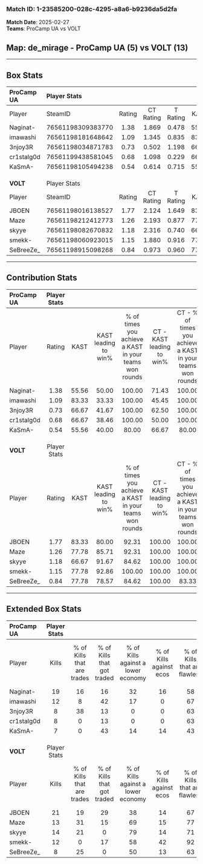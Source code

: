 ### Match ID: 1-23585200-028c-4295-a8a6-b9236da5d2fa  
**Match Date**: 2025-02-27  
**Teams**: ProCamp UA vs VOLT  

## **Map**: de_mirage - ProCamp UA (5) vs VOLT (13)  
---  

## Box Stats  

| **ProCamp UA** | Player Stats      |        |           |          |       |       |       |         |        |      |     |
| :- | :- | :-: | :-: | :-: | :-: | :-: | :-: | :-: | :-: | :-: | :-: |
| Player         | SteamID           | Rating | CT Rating | T Rating | KAST  |  ADR  | Kills | Assists | Deaths | K/D  | HS% |
| Naginat-       | 76561198309383770 |  1.38  |   1.869   |  0.478   | 55.56 | 112.3 |  19   |    4    |   13   | 1.46 | 52  |
| imawashi       | 76561198181648642 |  1.09  |   1.345   |  0.835   | 83.33 | 72.6  |  12   |    4    |   14   | 0.86 | 33  |
| 3njoy3R        | 76561198034871783 |  0.73  |   0.502   |  1.198   | 66.67 | 45.5  |   8   |    2    |   12   | 0.67 | 62  |
| cr1stalg0d     | 76561199438581045 |  0.68  |   1.098   |  0.229   | 66.67 | 48.6  |   8   |    1    |   14   | 0.57 | 37  |
| KaSmA-         | 76561198105494238 |  0.54  |   0.614   |  0.715   | 55.56 | 49.8  |   7   |    3    |   15   | 0.47 | 42  |
|                |                   |        |           |          |       |       |       |         |        |      |     |
|                |                   |        |           |          |       |       |       |         |        |      |     |
|                |                   |        |           |          |       |       |       |         |        |      |     |
| **VOLT**       | Player Stats      |        |           |          |       |       |       |         |        |      |     |
| Player         | SteamID           | Rating | CT Rating | T Rating | KAST  |  ADR  | Kills | Assists | Deaths | K/D  | HS% |
| JBOEN          | 76561198016138527 |  1.77  |   2.124   |  1.649   | 83.33 | 96.2  |  21   |    3    |   8    | 2.63 | 47  |
| Maze           | 76561198212412773 |  1.26  |   2.193   |  0.877   | 77.78 | 90.6  |  13   |    7    |   11   | 1.18 | 46  |
| skyye          | 76561198082670832 |  1.18  |   2.316   |  0.740   | 66.67 | 71.9  |  14   |    4    |   10   | 1.40 | 71  |
| smekk-         | 76561198060923015 |  1.15  |   1.880   |  0.916   | 77.78 | 75.4  |  12   |    5    |   11   | 1.09 | 58  |
| SeBreeZe_      | 76561198915098268 |  0.84  |   0.973   |  0.960   | 77.78 | 60.9  |   8   |    9    |   14   | 0.57 | 50  |
---  

## Contribution Stats  

| **ProCamp UA** | Player Stats |       |                      |                                                        |                           |                                                             |                          |                                                            |
| :- | :-: | :-: | :-: | :-: | :-: | :-: | :-: | :-: |
| Player         |    Rating    | KAST  | KAST leading to win% | % of times you achieve a KAST in your teams won rounds | CT - KAST leading to win% | CT - % of times you achieve a KAST in your teams won rounds | T - KAST leading to win% | T - % of times you achieve a KAST in your teams won rounds |
| Naginat-       |     1.38     | 55.56 |        50.00         |                         100.00                         |           71.43           |                           100.00                            |           0.00           |                            0.00                            |
| imawashi       |     1.09     | 83.33 |        33.33         |                         100.00                         |           45.45           |                           100.00                            |           0.00           |                            0.00                            |
| 3njoy3R        |     0.73     | 66.67 |        41.67         |                         100.00                         |           62.50           |                           100.00                            |           0.00           |                            0.00                            |
| cr1stalg0d     |     0.68     | 66.67 |        38.46         |                         100.00                         |           50.00           |                           100.00                            |           0.00           |                            0.00                            |
| KaSmA-         |     0.54     | 55.56 |        40.00         |                         80.00                          |           66.67           |                            80.00                            |           0.00           |                            0.00                            |
|                |              |       |                      |                                                        |                           |                                                             |                          |                                                            |
|                |              |       |                      |                                                        |                           |                                                             |                          |                                                            |
|                |              |       |                      |                                                        |                           |                                                             |                          |                                                            |
| **VOLT**       | Player Stats |       |                      |                                                        |                           |                                                             |                          |                                                            |
| Player         |    Rating    | KAST  | KAST leading to win% | % of times you achieve a KAST in your teams won rounds | CT - KAST leading to win% | CT - % of times you achieve a KAST in your teams won rounds | T - KAST leading to win% | T - % of times you achieve a KAST in your teams won rounds |
| JBOEN          |     1.77     | 83.33 |        80.00         |                         92.31                          |          100.00           |                           100.00                            |          66.67           |                           85.71                            |
| Maze           |     1.26     | 77.78 |        85.71         |                         92.31                          |          100.00           |                           100.00                            |          75.00           |                           85.71                            |
| skyye          |     1.18     | 66.67 |        91.67         |                         84.62                          |          100.00           |                           100.00                            |          83.33           |                           71.43                            |
| smekk-         |     1.15     | 77.78 |        92.86         |                         100.00                         |          100.00           |                           100.00                            |          87.50           |                           100.00                           |
| SeBreeZe_      |     0.84     | 77.78 |        78.57         |                         84.62                          |          100.00           |                            83.33                            |          66.67           |                           85.71                            |
---  

## Extended Box Stats  

| **ProCamp UA** | Player Stats |                            |                            |                                    |                         |                              |                                 |        |                             |                                     |                          |                               |                            |
| :- | :-: | :-: | :-: | :-: | :-: | :-: | :-: | :-: | :-: | :-: | :-: | :-: | :-: |
| Player         |    Kills     | % of Kills that are trades | % of Kills that got traded | % of Kills against a lower economy | % of Kills against ecos | % of Kills that are flawless | % of Kills that are close duels | Deaths | % of Deaths that get traded | % of Deaths against a lower economy | % of Deaths against ecos | % of Deaths that are flawless | % of Deaths that are close |
| Naginat-       |      19      |             16             |             16             |                 32                 |           16            |              58              |                0                |   13   |              8              |                  8                  |            8             |              92               |             0              |
| imawashi       |      12      |             8              |             42             |                 17                 |            0            |              67              |                8                |   14   |             21              |                  7                  |            7             |              64               |             21             |
| 3njoy3R        |      8       |             38             |             13             |                 0                  |            0            |              63              |                0                |   12   |              0              |                 17                  |            8             |              67               |             0              |
| cr1stalg0d     |      8       |             0              |             13             |                 0                  |            0            |              63              |               13                |   14   |             21              |                 14                  |            7             |              71               |             7              |
| KaSmA-         |      7       |             0              |             43             |                 14                 |           14            |              43              |                0                |   15   |             20              |                 13                  |            7             |              73               |             0              |
|                |              |                            |                            |                                    |                         |                              |                                 |        |                             |                                     |                          |                               |                            |
|                |              |                            |                            |                                    |                         |                              |                                 |        |                             |                                     |                          |                               |                            |
|                |              |                            |                            |                                    |                         |                              |                                 |        |                             |                                     |                          |                               |                            |
| **VOLT**       | Player Stats |                            |                            |                                    |                         |                              |                                 |        |                             |                                     |                          |                               |                            |
| Player         |    Kills     | % of Kills that are trades | % of Kills that got traded | % of Kills against a lower economy | % of Kills against ecos | % of Kills that are flawless | % of Kills that are close duels | Deaths | % of Deaths that get traded | % of Deaths against a lower economy | % of Deaths against ecos | % of Deaths that are flawless | % of Deaths that are close |
| JBOEN          |      21      |             19             |             29             |                 38                 |           14            |              67              |                0                |   8    |             13              |                 25                  |            0             |              100              |             0              |
| Maze           |      13      |             31             |             15             |                 69                 |           15            |              77              |               15                |   11   |             18              |                 45                  |            9             |              55               |             9              |
| skyye          |      14      |             21             |             0              |                 79                 |           14            |              71              |                7                |   10   |             30              |                 30                  |            0             |              50               |             0              |
| smekk-         |      12      |             0              |             17             |                 58                 |           42            |              92              |                0                |   11   |             27              |                 27                  |            9             |              55               |             0              |
| SeBreeZe_      |      8       |             25             |             0              |                 50                 |           13            |              63              |               13                |   14   |             29              |                 50                  |            14            |              50               |             7              |
